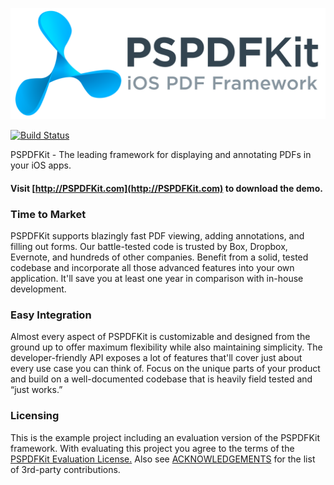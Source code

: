 ![PSPDFKit Logo](logo.png)

[![Build Status](https://travis-ci.org/PSPDFKit/PSPDFKit-Demo.svg)](https://travis-ci.org/PSPDFKit/PSPDFKit-Demo)

PSPDFKit - The leading framework for displaying and annotating PDFs in your iOS apps.
#### Visit [http://PSPDFKit.com](http://PSPDFKit.com) to download the demo.

### Time to Market

PSPDFKit supports blazingly fast PDF viewing, adding annotations, and filling out forms. Our battle-tested code is trusted by Box, Dropbox, Evernote, and hundreds of other companies. Benefit from a solid, tested codebase and incorporate all those advanced features into your own application. It'll save you at least one year in comparison with in-house development.

### Easy Integration

Almost every aspect of PSPDFKit is customizable and designed from the ground up to offer maximum flexibility while also maintaining simplicity. The developer-friendly API exposes a lot of features that'll cover just about every use case you can think of. Focus on the unique parts of your product and build on a well-documented codebase that is heavily field tested and “just works.”

### Licensing

This is the example project including an evaluation version of the PSPDFKit framework.
With evaluating this project you agree to the terms of the [PSPDFKit Evaluation License.](http://pspdfkit.com/license.html)
Also see [ACKNOWLEDGEMENTS](http://pspdfkit.com/acknowledgements.html) for the list of 3rd-party contributions.
